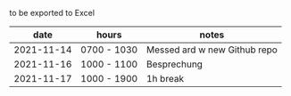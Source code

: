 to be exported to Excel

date | hours | notes
--- | --- | ---
2021-11-14 | 0700 - 1030 | Messed ard w new Github repo
2021-11-16 | 1000 - 1100 | Besprechung
2021-11-17 | 1000 - 1900 | 1h break